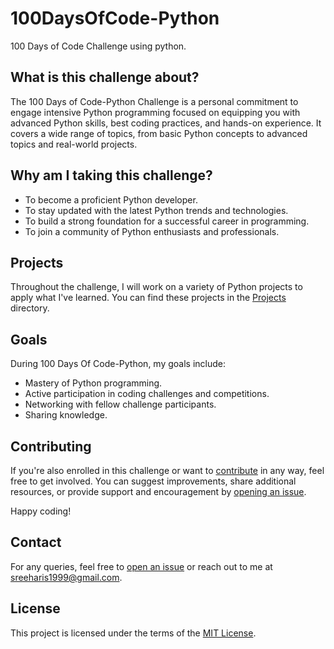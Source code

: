 # 100DaysOfCode-Python

100 Days of Code Challenge using python.

## What is this challenge about?

The 100 Days of Code-Python Challenge is a personal commitment to engage intensive Python programming focused on equipping you with advanced Python skills, best coding practices, and hands-on experience. It covers a wide range of topics, from basic Python concepts to advanced topics and real-world projects.

## Why am I taking this challenge?

- To become a proficient Python developer.
- To stay updated with the latest Python trends and technologies.
- To build a strong foundation for a successful career in programming.
- To join a community of Python enthusiasts and professionals.

## Projects

Throughout the challenge, I will work on a variety of Python projects to apply what I've learned. You can find these projects in the [Projects](https://github.com/sree-hari-s/100DaysOfCode-Python/tree/main/Projects) directory.

## Goals

During 100 Days Of Code-Python, my goals include:

- Mastery of Python programming.
- Active participation in coding challenges and competitions.
- Networking with fellow challenge participants.
- Sharing knowledge.

## Contributing

If you're also enrolled in this challenge or want to [contribute](CONTRIBUTING.md) in any way, feel free to get involved. You can suggest improvements, share additional resources, or provide support and encouragement by [opening an issue](https://github.com/sree-hari-s/100DaysOfCode-Python/issues).

Happy coding!

## Contact

For any queries, feel free to [open an issue](https://github.com/sree-hari-s/100DaysOfCode-Python/issues) or reach out to me at [sreeharis1999@gmail.com](mailto:sreeharis1999@gmail.com).

## License

This project is licensed under the terms of the [MIT License](LICENSE).
